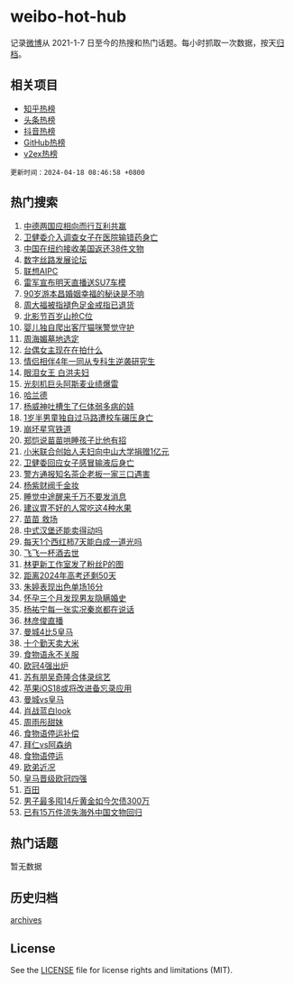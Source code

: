 # weibo-hot-hub

记录[微博](https://www.weibo.com)从 2021-1-7 日至今的热搜和热门话题。每小时抓取一次数据，按天[归档](archives)。

## 相关项目

- [知乎热榜](https://github.com/lonnyzhang423/zhihu-hot-hub)
- [头条热榜](https://github.com/lonnyzhang423/toutiao-hot-hub)
- [抖音热榜](https://github.com/lonnyzhang423/douyin-hot-hub)
- [GitHub热榜](https://github.com/lonnyzhang423/github-hot-hub)
- [v2ex热榜](https://github.com/lonnyzhang423/v2ex-hot-hub)


`更新时间：2024-04-18 08:46:58 +0800`

## 热门搜索

1. [中德两国应相向而行互利共赢](https://m.weibo.cn/search?containerid=100103type%3D1%26t%3D10%26q%3D%23%E4%B8%AD%E5%BE%B7%E4%B8%A4%E5%9B%BD%E5%BA%94%E7%9B%B8%E5%90%91%E8%80%8C%E8%A1%8C%E4%BA%92%E5%88%A9%E5%85%B1%E8%B5%A2%23&stream_entry_id=51&isnewpage=1&extparam=seat%3D1%26q%3D%2523%25E4%25B8%25AD%25E5%25BE%25B7%25E4%25B8%25A4%25E5%259B%25BD%25E5%25BA%2594%25E7%259B%25B8%25E5%2590%2591%25E8%2580%258C%25E8%25A1%258C%25E4%25BA%2592%25E5%2588%25A9%25E5%2585%25B1%25E8%25B5%25A2%2523%26c_type%3D51%26dgr%3D0%26cate%3D10103%26pos%3D0%26filter_type%3Drealtimehot%26stream_entry_id%3D51%26display_time%3D1713401217%26pre_seqid%3D17134012178210055647)
1. [卫健委介入调查女子在医院输错药身亡](https://m.weibo.cn/search?containerid=100103type%3D1%26t%3D10%26q%3D%23%E5%8D%AB%E5%81%A5%E5%A7%94%E4%BB%8B%E5%85%A5%E8%B0%83%E6%9F%A5%E5%A5%B3%E5%AD%90%E5%9C%A8%E5%8C%BB%E9%99%A2%E8%BE%93%E9%94%99%E8%8D%AF%E8%BA%AB%E4%BA%A1%23&stream_entry_id=31&isnewpage=1&extparam=seat%3D1%26q%3D%2523%25E5%258D%25AB%25E5%2581%25A5%25E5%25A7%2594%25E4%25BB%258B%25E5%2585%25A5%25E8%25B0%2583%25E6%259F%25A5%25E5%25A5%25B3%25E5%25AD%2590%25E5%259C%25A8%25E5%258C%25BB%25E9%2599%25A2%25E8%25BE%2593%25E9%2594%2599%25E8%258D%25AF%25E8%25BA%25AB%25E4%25BA%25A1%2523%26c_type%3D31%26band_rank%3D1%26cate%3D5001%26flag%3D1%26filter_type%3Drealtimehot%26stream_entry_id%3D31%26pos%3D0%26realpos%3D1%26dgr%3D0%26lcate%3D5001%26display_time%3D1713401217%26pre_seqid%3D17134012178210055647)
1. [中国在纽约接收美国返还38件文物](https://m.weibo.cn/search?containerid=100103type%3D1%26t%3D10%26q%3D%23%E4%B8%AD%E5%9B%BD%E5%9C%A8%E7%BA%BD%E7%BA%A6%E6%8E%A5%E6%94%B6%E7%BE%8E%E5%9B%BD%E8%BF%94%E8%BF%9838%E4%BB%B6%E6%96%87%E7%89%A9%23&stream_entry_id=31&isnewpage=1&extparam=seat%3D1%26q%3D%2523%25E4%25B8%25AD%25E5%259B%25BD%25E5%259C%25A8%25E7%25BA%25BD%25E7%25BA%25A6%25E6%258E%25A5%25E6%2594%25B6%25E7%25BE%258E%25E5%259B%25BD%25E8%25BF%2594%25E8%25BF%259838%25E4%25BB%25B6%25E6%2596%2587%25E7%2589%25A9%2523%26c_type%3D31%26band_rank%3D2%26cate%3D5001%26flag%3D1%26filter_type%3Drealtimehot%26stream_entry_id%3D31%26pos%3D1%26realpos%3D2%26dgr%3D0%26lcate%3D5001%26display_time%3D1713401217%26pre_seqid%3D17134012178210055647)
1. [数字丝路发展论坛](https://m.weibo.cn/search?containerid=100103type%3D1%26t%3D10%26q%3D%23%E6%95%B0%E5%AD%97%E4%B8%9D%E8%B7%AF%E5%8F%91%E5%B1%95%E8%AE%BA%E5%9D%9B%23&stream_entry_id=31&isnewpage=1&extparam=seat%3D1%26q%3D%2523%25E6%2595%25B0%25E5%25AD%2597%25E4%25B8%259D%25E8%25B7%25AF%25E5%258F%2591%25E5%25B1%2595%25E8%25AE%25BA%25E5%259D%259B%2523%26c_type%3D31%26band_rank%3D3%26cate%3D5001%26flag%3D0%26filter_type%3Drealtimehot%26stream_entry_id%3D31%26pos%3D2%26realpos%3D3%26dgr%3D0%26lcate%3D5001%26display_time%3D1713401217%26pre_seqid%3D17134012178210055647)
1. [联想AIPC](https://m.weibo.cn/search?containerid=100103type%3D1%26t%3D10%26q%3D%23%E8%81%94%E6%83%B3AIPC%23&stream_entry_id=31&isnewpage=1&extparam=seat%3D1%26q%3D%2523%25E8%2581%2594%25E6%2583%25B3AIPC%2523%26c_type%3D31%26band_rank%3D4%26adid%3D231373%26cate%3D5001%26is_ad_pos%3D1%26filter_type%3Drealtimehot%26stream_entry_id%3D31%26pos%3D3%26dgr%3D0%26lcate%3D5001%26topic_ad%3D1%26display_time%3D1713401217%26pre_seqid%3D17134012178210055647)
1. [雷军宣布明天直播送SU7车模](https://m.weibo.cn/search?containerid=100103type%3D1%26t%3D10%26q%3D%23%E9%9B%B7%E5%86%9B%E5%AE%A3%E5%B8%83%E6%98%8E%E5%A4%A9%E7%9B%B4%E6%92%AD%E9%80%81SU7%E8%BD%A6%E6%A8%A1%23&stream_entry_id=31&isnewpage=1&extparam=seat%3D1%26q%3D%2523%25E9%259B%25B7%25E5%2586%259B%25E5%25AE%25A3%25E5%25B8%2583%25E6%2598%258E%25E5%25A4%25A9%25E7%259B%25B4%25E6%2592%25AD%25E9%2580%2581SU7%25E8%25BD%25A6%25E6%25A8%25A1%2523%26c_type%3D31%26band_rank%3D4%26cate%3D5001%26flag%3D1%26filter_type%3Drealtimehot%26stream_entry_id%3D31%26pos%3D4%26realpos%3D4%26dgr%3D0%26lcate%3D5001%26display_time%3D1713401217%26pre_seqid%3D17134012178210055647)
1. [90岁游本昌婚姻幸福的秘诀是不响](https://m.weibo.cn/search?containerid=100103type%3D1%26t%3D10%26q%3D%2390%E5%B2%81%E6%B8%B8%E6%9C%AC%E6%98%8C%E5%A9%9A%E5%A7%BB%E5%B9%B8%E7%A6%8F%E7%9A%84%E7%A7%98%E8%AF%80%E6%98%AF%E4%B8%8D%E5%93%8D%23&stream_entry_id=31&isnewpage=1&extparam=seat%3D1%26q%3D%252390%25E5%25B2%2581%25E6%25B8%25B8%25E6%259C%25AC%25E6%2598%258C%25E5%25A9%259A%25E5%25A7%25BB%25E5%25B9%25B8%25E7%25A6%258F%25E7%259A%2584%25E7%25A7%2598%25E8%25AF%2580%25E6%2598%25AF%25E4%25B8%258D%25E5%2593%258D%2523%26c_type%3D31%26band_rank%3D5%26cate%3D5001%26flag%3D2%26filter_type%3Drealtimehot%26stream_entry_id%3D31%26pos%3D5%26realpos%3D5%26dgr%3D0%26lcate%3D5001%26display_time%3D1713401217%26pre_seqid%3D17134012178210055647)
1. [周大福被指褪色足金戒指已退货](https://m.weibo.cn/search?containerid=100103type%3D1%26t%3D10%26q%3D%23%E5%91%A8%E5%A4%A7%E7%A6%8F%E8%A2%AB%E6%8C%87%E8%A4%AA%E8%89%B2%E8%B6%B3%E9%87%91%E6%88%92%E6%8C%87%E5%B7%B2%E9%80%80%E8%B4%A7%23&stream_entry_id=31&isnewpage=1&extparam=seat%3D1%26q%3D%2523%25E5%2591%25A8%25E5%25A4%25A7%25E7%25A6%258F%25E8%25A2%25AB%25E6%258C%2587%25E8%25A4%25AA%25E8%2589%25B2%25E8%25B6%25B3%25E9%2587%2591%25E6%2588%2592%25E6%258C%2587%25E5%25B7%25B2%25E9%2580%2580%25E8%25B4%25A7%2523%26c_type%3D31%26band_rank%3D6%26cate%3D5001%26flag%3D1%26filter_type%3Drealtimehot%26stream_entry_id%3D31%26pos%3D6%26realpos%3D6%26dgr%3D0%26lcate%3D5001%26display_time%3D1713401217%26pre_seqid%3D17134012178210055647)
1. [北影节百岁山抢C位](https://m.weibo.cn/search?containerid=100103type%3D1%26t%3D10%26q%3D%23%E5%8C%97%E5%BD%B1%E8%8A%82%E7%99%BE%E5%B2%81%E5%B1%B1%E6%8A%A2C%E4%BD%8D%23&stream_entry_id=31&isnewpage=1&extparam=seat%3D1%26q%3D%2523%25E5%258C%2597%25E5%25BD%25B1%25E8%258A%2582%25E7%2599%25BE%25E5%25B2%2581%25E5%25B1%25B1%25E6%258A%25A2C%25E4%25BD%258D%2523%26c_type%3D31%26band_rank%3D7%26adid%3D231289%26cate%3D5001%26is_ad_pos%3D1%26filter_type%3Drealtimehot%26stream_entry_id%3D31%26pos%3D7%26dgr%3D0%26lcate%3D5001%26topic_ad%3D1%26display_time%3D1713401217%26pre_seqid%3D17134012178210055647)
1. [婴儿独自爬出客厅猫咪警觉守护](https://m.weibo.cn/search?containerid=100103type%3D1%26t%3D10%26q%3D%23%E5%A9%B4%E5%84%BF%E7%8B%AC%E8%87%AA%E7%88%AC%E5%87%BA%E5%AE%A2%E5%8E%85%E7%8C%AB%E5%92%AA%E8%AD%A6%E8%A7%89%E5%AE%88%E6%8A%A4%23&stream_entry_id=31&isnewpage=1&extparam=seat%3D1%26q%3D%2523%25E5%25A9%25B4%25E5%2584%25BF%25E7%258B%25AC%25E8%2587%25AA%25E7%2588%25AC%25E5%2587%25BA%25E5%25AE%25A2%25E5%258E%2585%25E7%258C%25AB%25E5%2592%25AA%25E8%25AD%25A6%25E8%25A7%2589%25E5%25AE%2588%25E6%258A%25A4%2523%26c_type%3D31%26band_rank%3D7%26cate%3D5001%26flag%3D32768%26filter_type%3Drealtimehot%26stream_entry_id%3D31%26pos%3D8%26realpos%3D7%26dgr%3D0%26lcate%3D5001%26display_time%3D1713401217%26pre_seqid%3D17134012178210055647)
1. [周海媚墓地选定](https://m.weibo.cn/search?containerid=100103type%3D1%26t%3D10%26q%3D%23%E5%91%A8%E6%B5%B7%E5%AA%9A%E5%A2%93%E5%9C%B0%E9%80%89%E5%AE%9A%23&stream_entry_id=31&isnewpage=1&extparam=seat%3D1%26q%3D%2523%25E5%2591%25A8%25E6%25B5%25B7%25E5%25AA%259A%25E5%25A2%2593%25E5%259C%25B0%25E9%2580%2589%25E5%25AE%259A%2523%26c_type%3D31%26band_rank%3D8%26cate%3D5001%26flag%3D1%26filter_type%3Drealtimehot%26stream_entry_id%3D31%26pos%3D9%26realpos%3D8%26dgr%3D0%26lcate%3D5001%26display_time%3D1713401217%26pre_seqid%3D17134012178210055647)
1. [台偶女主现在在拍什么](https://m.weibo.cn/search?containerid=100103type%3D1%26t%3D10%26q%3D%23%E5%8F%B0%E5%81%B6%E5%A5%B3%E4%B8%BB%E7%8E%B0%E5%9C%A8%E5%9C%A8%E6%8B%8D%E4%BB%80%E4%B9%88%23&stream_entry_id=31&isnewpage=1&extparam=seat%3D1%26q%3D%2523%25E5%258F%25B0%25E5%2581%25B6%25E5%25A5%25B3%25E4%25B8%25BB%25E7%258E%25B0%25E5%259C%25A8%25E5%259C%25A8%25E6%258B%258D%25E4%25BB%2580%25E4%25B9%2588%2523%26c_type%3D31%26band_rank%3D9%26cate%3D5001%26flag%3D2%26filter_type%3Drealtimehot%26stream_entry_id%3D31%26pos%3D10%26realpos%3D9%26dgr%3D0%26lcate%3D5001%26display_time%3D1713401217%26pre_seqid%3D17134012178210055647)
1. [情侣相伴4年一同从专科生逆袭研究生](https://m.weibo.cn/search?containerid=100103type%3D1%26t%3D10%26q%3D%23%E6%83%85%E4%BE%A3%E7%9B%B8%E4%BC%B44%E5%B9%B4%E4%B8%80%E5%90%8C%E4%BB%8E%E4%B8%93%E7%A7%91%E7%94%9F%E9%80%86%E8%A2%AD%E7%A0%94%E7%A9%B6%E7%94%9F%23&stream_entry_id=31&isnewpage=1&extparam=seat%3D1%26q%3D%2523%25E6%2583%2585%25E4%25BE%25A3%25E7%259B%25B8%25E4%25BC%25B44%25E5%25B9%25B4%25E4%25B8%2580%25E5%2590%258C%25E4%25BB%258E%25E4%25B8%2593%25E7%25A7%2591%25E7%2594%259F%25E9%2580%2586%25E8%25A2%25AD%25E7%25A0%2594%25E7%25A9%25B6%25E7%2594%259F%2523%26c_type%3D31%26band_rank%3D10%26cate%3D5001%26flag%3D32768%26filter_type%3Drealtimehot%26stream_entry_id%3D31%26pos%3D11%26realpos%3D10%26dgr%3D0%26lcate%3D5001%26display_time%3D1713401217%26pre_seqid%3D17134012178210055647)
1. [眼泪女王 白洪夫妇](https://m.weibo.cn/search?containerid=100103type%3D1%26t%3D10%26q%3D%E7%9C%BC%E6%B3%AA%E5%A5%B3%E7%8E%8B+%E7%99%BD%E6%B4%AA%E5%A4%AB%E5%A6%87&stream_entry_id=31&isnewpage=1&extparam=seat%3D1%26q%3D%25E7%259C%25BC%25E6%25B3%25AA%25E5%25A5%25B3%25E7%258E%258B%2520%25E7%2599%25BD%25E6%25B4%25AA%25E5%25A4%25AB%25E5%25A6%2587%26c_type%3D31%26band_rank%3D11%26cate%3D5001%26flag%3D1%26filter_type%3Drealtimehot%26stream_entry_id%3D31%26pos%3D12%26realpos%3D11%26dgr%3D0%26lcate%3D5001%26display_time%3D1713401217%26pre_seqid%3D17134012178210055647)
1. [光刻机巨头阿斯麦业绩爆雷](https://m.weibo.cn/search?containerid=100103type%3D1%26t%3D10%26q%3D%23%E5%85%89%E5%88%BB%E6%9C%BA%E5%B7%A8%E5%A4%B4%E9%98%BF%E6%96%AF%E9%BA%A6%E4%B8%9A%E7%BB%A9%E7%88%86%E9%9B%B7%23&stream_entry_id=31&isnewpage=1&extparam=seat%3D1%26q%3D%2523%25E5%2585%2589%25E5%2588%25BB%25E6%259C%25BA%25E5%25B7%25A8%25E5%25A4%25B4%25E9%2598%25BF%25E6%2596%25AF%25E9%25BA%25A6%25E4%25B8%259A%25E7%25BB%25A9%25E7%2588%2586%25E9%259B%25B7%2523%26c_type%3D31%26band_rank%3D12%26cate%3D5001%26flag%3D2%26filter_type%3Drealtimehot%26stream_entry_id%3D31%26pos%3D13%26realpos%3D12%26dgr%3D0%26lcate%3D5001%26display_time%3D1713401217%26pre_seqid%3D17134012178210055647)
1. [哈兰德](https://m.weibo.cn/search?containerid=100103type%3D1%26t%3D10%26q%3D%E5%93%88%E5%85%B0%E5%BE%B7&stream_entry_id=31&isnewpage=1&extparam=seat%3D1%26q%3D%25E5%2593%2588%25E5%2585%25B0%25E5%25BE%25B7%26c_type%3D31%26band_rank%3D13%26cate%3D5001%26flag%3D1%26filter_type%3Drealtimehot%26stream_entry_id%3D31%26pos%3D14%26realpos%3D13%26dgr%3D0%26lcate%3D5001%26display_time%3D1713401217%26pre_seqid%3D17134012178210055647)
1. [杨威神吐槽生了仨体弱多病的娃](https://m.weibo.cn/search?containerid=100103type%3D1%26t%3D10%26q%3D%23%E6%9D%A8%E5%A8%81%E7%A5%9E%E5%90%90%E6%A7%BD%E7%94%9F%E4%BA%86%E4%BB%A8%E4%BD%93%E5%BC%B1%E5%A4%9A%E7%97%85%E7%9A%84%E5%A8%83%23&stream_entry_id=31&isnewpage=1&extparam=seat%3D1%26q%3D%2523%25E6%259D%25A8%25E5%25A8%2581%25E7%25A5%259E%25E5%2590%2590%25E6%25A7%25BD%25E7%2594%259F%25E4%25BA%2586%25E4%25BB%25A8%25E4%25BD%2593%25E5%25BC%25B1%25E5%25A4%259A%25E7%2597%2585%25E7%259A%2584%25E5%25A8%2583%2523%26c_type%3D31%26band_rank%3D14%26cate%3D5001%26flag%3D32768%26filter_type%3Drealtimehot%26stream_entry_id%3D31%26pos%3D15%26realpos%3D14%26dgr%3D0%26lcate%3D5001%26display_time%3D1713401217%26pre_seqid%3D17134012178210055647)
1. [1岁半男童独自过马路遭校车碾压身亡](https://m.weibo.cn/search?containerid=100103type%3D1%26t%3D10%26q%3D%231%E5%B2%81%E5%8D%8A%E7%94%B7%E7%AB%A5%E7%8B%AC%E8%87%AA%E8%BF%87%E9%A9%AC%E8%B7%AF%E9%81%AD%E6%A0%A1%E8%BD%A6%E7%A2%BE%E5%8E%8B%E8%BA%AB%E4%BA%A1%23&stream_entry_id=31&isnewpage=1&extparam=seat%3D1%26q%3D%25231%25E5%25B2%2581%25E5%258D%258A%25E7%2594%25B7%25E7%25AB%25A5%25E7%258B%25AC%25E8%2587%25AA%25E8%25BF%2587%25E9%25A9%25AC%25E8%25B7%25AF%25E9%2581%25AD%25E6%25A0%25A1%25E8%25BD%25A6%25E7%25A2%25BE%25E5%258E%258B%25E8%25BA%25AB%25E4%25BA%25A1%2523%26c_type%3D31%26band_rank%3D15%26cate%3D5001%26flag%3D0%26filter_type%3Drealtimehot%26stream_entry_id%3D31%26pos%3D16%26realpos%3D15%26dgr%3D0%26lcate%3D5001%26display_time%3D1713401217%26pre_seqid%3D17134012178210055647)
1. [崩坏星穹铁道](https://m.weibo.cn/search?containerid=100103type%3D1%26t%3D10%26q%3D%E5%B4%A9%E5%9D%8F%E6%98%9F%E7%A9%B9%E9%93%81%E9%81%93&stream_entry_id=31&isnewpage=1&extparam=seat%3D1%26q%3D%25E5%25B4%25A9%25E5%259D%258F%25E6%2598%259F%25E7%25A9%25B9%25E9%2593%2581%25E9%2581%2593%26c_type%3D31%26band_rank%3D16%26cate%3D5001%26flag%3D1%26filter_type%3Drealtimehot%26stream_entry_id%3D31%26pos%3D17%26realpos%3D16%26dgr%3D0%26lcate%3D5001%26display_time%3D1713401217%26pre_seqid%3D17134012178210055647)
1. [郑恺说苗苗哄睡孩子比他有招](https://m.weibo.cn/search?containerid=100103type%3D1%26t%3D10%26q%3D%23%E9%83%91%E6%81%BA%E8%AF%B4%E8%8B%97%E8%8B%97%E5%93%84%E7%9D%A1%E5%AD%A9%E5%AD%90%E6%AF%94%E4%BB%96%E6%9C%89%E6%8B%9B%23&stream_entry_id=31&isnewpage=1&extparam=seat%3D1%26q%3D%2523%25E9%2583%2591%25E6%2581%25BA%25E8%25AF%25B4%25E8%258B%2597%25E8%258B%2597%25E5%2593%2584%25E7%259D%25A1%25E5%25AD%25A9%25E5%25AD%2590%25E6%25AF%2594%25E4%25BB%2596%25E6%259C%2589%25E6%258B%259B%2523%26c_type%3D31%26band_rank%3D17%26cate%3D5001%26flag%3D0%26filter_type%3Drealtimehot%26stream_entry_id%3D31%26pos%3D18%26realpos%3D17%26dgr%3D0%26lcate%3D5001%26display_time%3D1713401217%26pre_seqid%3D17134012178210055647)
1. [小米联合创始人夫妇向中山大学捐赠1亿元](https://m.weibo.cn/search?containerid=100103type%3D1%26t%3D10%26q%3D%23%E5%B0%8F%E7%B1%B3%E8%81%94%E5%90%88%E5%88%9B%E5%A7%8B%E4%BA%BA%E5%A4%AB%E5%A6%87%E5%90%91%E4%B8%AD%E5%B1%B1%E5%A4%A7%E5%AD%A6%E6%8D%90%E8%B5%A01%E4%BA%BF%E5%85%83%23&stream_entry_id=31&isnewpage=1&extparam=seat%3D1%26q%3D%2523%25E5%25B0%258F%25E7%25B1%25B3%25E8%2581%2594%25E5%2590%2588%25E5%2588%259B%25E5%25A7%258B%25E4%25BA%25BA%25E5%25A4%25AB%25E5%25A6%2587%25E5%2590%2591%25E4%25B8%25AD%25E5%25B1%25B1%25E5%25A4%25A7%25E5%25AD%25A6%25E6%258D%2590%25E8%25B5%25A01%25E4%25BA%25BF%25E5%2585%2583%2523%26c_type%3D31%26band_rank%3D18%26cate%3D5001%26flag%3D0%26filter_type%3Drealtimehot%26stream_entry_id%3D31%26pos%3D19%26realpos%3D18%26dgr%3D0%26lcate%3D5001%26display_time%3D1713401217%26pre_seqid%3D17134012178210055647)
1. [卫健委回应女子感冒输液后身亡](https://m.weibo.cn/search?containerid=100103type%3D1%26t%3D10%26q%3D%23%E5%8D%AB%E5%81%A5%E5%A7%94%E5%9B%9E%E5%BA%94%E5%A5%B3%E5%AD%90%E6%84%9F%E5%86%92%E8%BE%93%E6%B6%B2%E5%90%8E%E8%BA%AB%E4%BA%A1%23&stream_entry_id=31&isnewpage=1&extparam=seat%3D1%26q%3D%2523%25E5%258D%25AB%25E5%2581%25A5%25E5%25A7%2594%25E5%259B%259E%25E5%25BA%2594%25E5%25A5%25B3%25E5%25AD%2590%25E6%2584%259F%25E5%2586%2592%25E8%25BE%2593%25E6%25B6%25B2%25E5%2590%258E%25E8%25BA%25AB%25E4%25BA%25A1%2523%26c_type%3D31%26band_rank%3D19%26cate%3D5001%26flag%3D1%26filter_type%3Drealtimehot%26stream_entry_id%3D31%26pos%3D20%26realpos%3D19%26dgr%3D0%26lcate%3D5001%26display_time%3D1713401217%26pre_seqid%3D17134012178210055647)
1. [警方通报知名茶企老板一家三口遇害](https://m.weibo.cn/search?containerid=100103type%3D1%26t%3D10%26q%3D%23%E8%AD%A6%E6%96%B9%E9%80%9A%E6%8A%A5%E7%9F%A5%E5%90%8D%E8%8C%B6%E4%BC%81%E8%80%81%E6%9D%BF%E4%B8%80%E5%AE%B6%E4%B8%89%E5%8F%A3%E9%81%87%E5%AE%B3%23&stream_entry_id=31&isnewpage=1&extparam=seat%3D1%26q%3D%2523%25E8%25AD%25A6%25E6%2596%25B9%25E9%2580%259A%25E6%258A%25A5%25E7%259F%25A5%25E5%2590%258D%25E8%258C%25B6%25E4%25BC%2581%25E8%2580%2581%25E6%259D%25BF%25E4%25B8%2580%25E5%25AE%25B6%25E4%25B8%2589%25E5%258F%25A3%25E9%2581%2587%25E5%25AE%25B3%2523%26c_type%3D31%26band_rank%3D20%26cate%3D5001%26flag%3D0%26filter_type%3Drealtimehot%26stream_entry_id%3D31%26pos%3D21%26realpos%3D20%26dgr%3D0%26lcate%3D5001%26display_time%3D1713401217%26pre_seqid%3D17134012178210055647)
1. [杨紫财阀千金妆](https://m.weibo.cn/search?containerid=100103type%3D1%26t%3D10%26q%3D%23%E6%9D%A8%E7%B4%AB%E8%B4%A2%E9%98%80%E5%8D%83%E9%87%91%E5%A6%86%23&stream_entry_id=31&isnewpage=1&extparam=seat%3D1%26q%3D%2523%25E6%259D%25A8%25E7%25B4%25AB%25E8%25B4%25A2%25E9%2598%2580%25E5%258D%2583%25E9%2587%2591%25E5%25A6%2586%2523%26c_type%3D31%26band_rank%3D21%26cate%3D5001%26flag%3D2%26filter_type%3Drealtimehot%26stream_entry_id%3D31%26pos%3D22%26realpos%3D21%26dgr%3D0%26lcate%3D5001%26display_time%3D1713401217%26pre_seqid%3D17134012178210055647)
1. [睡觉中途醒来千万不要发消息](https://m.weibo.cn/search?containerid=100103type%3D1%26t%3D10%26q%3D%23%E7%9D%A1%E8%A7%89%E4%B8%AD%E9%80%94%E9%86%92%E6%9D%A5%E5%8D%83%E4%B8%87%E4%B8%8D%E8%A6%81%E5%8F%91%E6%B6%88%E6%81%AF%23&stream_entry_id=31&isnewpage=1&extparam=seat%3D1%26q%3D%2523%25E7%259D%25A1%25E8%25A7%2589%25E4%25B8%25AD%25E9%2580%2594%25E9%2586%2592%25E6%259D%25A5%25E5%258D%2583%25E4%25B8%2587%25E4%25B8%258D%25E8%25A6%2581%25E5%258F%2591%25E6%25B6%2588%25E6%2581%25AF%2523%26c_type%3D31%26band_rank%3D22%26cate%3D5001%26flag%3D1%26filter_type%3Drealtimehot%26stream_entry_id%3D31%26pos%3D23%26realpos%3D22%26dgr%3D0%26lcate%3D5001%26display_time%3D1713401217%26pre_seqid%3D17134012178210055647)
1. [建议胃不好的人常吃这4种水果](https://m.weibo.cn/search?containerid=100103type%3D1%26t%3D10%26q%3D%23%E5%BB%BA%E8%AE%AE%E8%83%83%E4%B8%8D%E5%A5%BD%E7%9A%84%E4%BA%BA%E5%B8%B8%E5%90%83%E8%BF%994%E7%A7%8D%E6%B0%B4%E6%9E%9C%23&stream_entry_id=31&isnewpage=1&extparam=seat%3D1%26q%3D%2523%25E5%25BB%25BA%25E8%25AE%25AE%25E8%2583%2583%25E4%25B8%258D%25E5%25A5%25BD%25E7%259A%2584%25E4%25BA%25BA%25E5%25B8%25B8%25E5%2590%2583%25E8%25BF%25994%25E7%25A7%258D%25E6%25B0%25B4%25E6%259E%259C%2523%26c_type%3D31%26band_rank%3D23%26cate%3D5001%26flag%3D0%26filter_type%3Drealtimehot%26stream_entry_id%3D31%26pos%3D24%26realpos%3D23%26dgr%3D0%26lcate%3D5001%26display_time%3D1713401217%26pre_seqid%3D17134012178210055647)
1. [苗苗 救场](https://m.weibo.cn/search?containerid=100103type%3D1%26t%3D10%26q%3D%E8%8B%97%E8%8B%97+%E6%95%91%E5%9C%BA&stream_entry_id=31&isnewpage=1&extparam=seat%3D1%26q%3D%25E8%258B%2597%25E8%258B%2597%2520%25E6%2595%2591%25E5%259C%25BA%26c_type%3D31%26band_rank%3D24%26cate%3D5001%26flag%3D2%26filter_type%3Drealtimehot%26stream_entry_id%3D31%26pos%3D25%26realpos%3D24%26dgr%3D0%26lcate%3D5001%26display_time%3D1713401217%26pre_seqid%3D17134012178210055647)
1. [中式汉堡还能卖得动吗](https://m.weibo.cn/search?containerid=100103type%3D1%26t%3D10%26q%3D%23%E4%B8%AD%E5%BC%8F%E6%B1%89%E5%A0%A1%E8%BF%98%E8%83%BD%E5%8D%96%E5%BE%97%E5%8A%A8%E5%90%97%23&stream_entry_id=31&isnewpage=1&extparam=seat%3D1%26q%3D%2523%25E4%25B8%25AD%25E5%25BC%258F%25E6%25B1%2589%25E5%25A0%25A1%25E8%25BF%2598%25E8%2583%25BD%25E5%258D%2596%25E5%25BE%2597%25E5%258A%25A8%25E5%2590%2597%2523%26c_type%3D31%26band_rank%3D25%26cate%3D5001%26flag%3D1%26filter_type%3Drealtimehot%26stream_entry_id%3D31%26pos%3D26%26realpos%3D25%26dgr%3D0%26lcate%3D5001%26display_time%3D1713401217%26pre_seqid%3D17134012178210055647)
1. [每天1个西红柿7天能白成一道光吗](https://m.weibo.cn/search?containerid=100103type%3D1%26t%3D10%26q%3D%23%E6%AF%8F%E5%A4%A91%E4%B8%AA%E8%A5%BF%E7%BA%A2%E6%9F%BF7%E5%A4%A9%E8%83%BD%E7%99%BD%E6%88%90%E4%B8%80%E9%81%93%E5%85%89%E5%90%97%23&stream_entry_id=31&isnewpage=1&extparam=seat%3D1%26q%3D%2523%25E6%25AF%258F%25E5%25A4%25A91%25E4%25B8%25AA%25E8%25A5%25BF%25E7%25BA%25A2%25E6%259F%25BF7%25E5%25A4%25A9%25E8%2583%25BD%25E7%2599%25BD%25E6%2588%2590%25E4%25B8%2580%25E9%2581%2593%25E5%2585%2589%25E5%2590%2597%2523%26c_type%3D31%26band_rank%3D26%26cate%3D5001%26flag%3D0%26filter_type%3Drealtimehot%26stream_entry_id%3D31%26pos%3D27%26realpos%3D26%26dgr%3D0%26lcate%3D5001%26display_time%3D1713401217%26pre_seqid%3D17134012178210055647)
1. [飞飞一杯酒去世](https://m.weibo.cn/search?containerid=100103type%3D1%26t%3D10%26q%3D%23%E9%A3%9E%E9%A3%9E%E4%B8%80%E6%9D%AF%E9%85%92%E5%8E%BB%E4%B8%96%23&stream_entry_id=31&isnewpage=1&extparam=seat%3D1%26q%3D%2523%25E9%25A3%259E%25E9%25A3%259E%25E4%25B8%2580%25E6%259D%25AF%25E9%2585%2592%25E5%258E%25BB%25E4%25B8%2596%2523%26c_type%3D31%26band_rank%3D27%26cate%3D5001%26flag%3D0%26filter_type%3Drealtimehot%26stream_entry_id%3D31%26pos%3D28%26realpos%3D27%26dgr%3D0%26lcate%3D5001%26display_time%3D1713401217%26pre_seqid%3D17134012178210055647)
1. [林更新工作室发了粉丝P的图](https://m.weibo.cn/search?containerid=100103type%3D1%26t%3D10%26q%3D%23%E6%9E%97%E6%9B%B4%E6%96%B0%E5%B7%A5%E4%BD%9C%E5%AE%A4%E5%8F%91%E4%BA%86%E7%B2%89%E4%B8%9DP%E7%9A%84%E5%9B%BE%23&stream_entry_id=31&isnewpage=1&extparam=seat%3D1%26q%3D%2523%25E6%259E%2597%25E6%259B%25B4%25E6%2596%25B0%25E5%25B7%25A5%25E4%25BD%259C%25E5%25AE%25A4%25E5%258F%2591%25E4%25BA%2586%25E7%25B2%2589%25E4%25B8%259DP%25E7%259A%2584%25E5%259B%25BE%2523%26c_type%3D31%26band_rank%3D28%26cate%3D5001%26flag%3D1%26filter_type%3Drealtimehot%26stream_entry_id%3D31%26pos%3D29%26realpos%3D28%26dgr%3D0%26lcate%3D5001%26display_time%3D1713401217%26pre_seqid%3D17134012178210055647)
1. [距离2024年高考还剩50天](https://m.weibo.cn/search?containerid=100103type%3D1%26t%3D10%26q%3D%23%E8%B7%9D%E7%A6%BB2024%E5%B9%B4%E9%AB%98%E8%80%83%E8%BF%98%E5%89%A950%E5%A4%A9%23&stream_entry_id=31&isnewpage=1&extparam=seat%3D1%26q%3D%2523%25E8%25B7%259D%25E7%25A6%25BB2024%25E5%25B9%25B4%25E9%25AB%2598%25E8%2580%2583%25E8%25BF%2598%25E5%2589%25A950%25E5%25A4%25A9%2523%26c_type%3D31%26band_rank%3D29%26cate%3D5001%26flag%3D1%26filter_type%3Drealtimehot%26stream_entry_id%3D31%26pos%3D30%26realpos%3D29%26dgr%3D0%26lcate%3D5001%26display_time%3D1713401217%26pre_seqid%3D17134012178210055647)
1. [朱婷表现出色单场16分](https://m.weibo.cn/search?containerid=100103type%3D1%26t%3D10%26q%3D%23%E6%9C%B1%E5%A9%B7%E8%A1%A8%E7%8E%B0%E5%87%BA%E8%89%B2%E5%8D%95%E5%9C%BA16%E5%88%86%23&stream_entry_id=31&isnewpage=1&extparam=seat%3D1%26q%3D%2523%25E6%259C%25B1%25E5%25A9%25B7%25E8%25A1%25A8%25E7%258E%25B0%25E5%2587%25BA%25E8%2589%25B2%25E5%258D%2595%25E5%259C%25BA16%25E5%2588%2586%2523%26c_type%3D31%26band_rank%3D30%26cate%3D5001%26flag%3D1%26filter_type%3Drealtimehot%26stream_entry_id%3D31%26pos%3D31%26realpos%3D30%26dgr%3D0%26lcate%3D5001%26display_time%3D1713401217%26pre_seqid%3D17134012178210055647)
1. [怀孕三个月发现男友隐瞒婚史](https://m.weibo.cn/search?containerid=100103type%3D1%26t%3D10%26q%3D%23%E6%80%80%E5%AD%95%E4%B8%89%E4%B8%AA%E6%9C%88%E5%8F%91%E7%8E%B0%E7%94%B7%E5%8F%8B%E9%9A%90%E7%9E%92%E5%A9%9A%E5%8F%B2%23&stream_entry_id=31&isnewpage=1&extparam=seat%3D1%26q%3D%2523%25E6%2580%2580%25E5%25AD%2595%25E4%25B8%2589%25E4%25B8%25AA%25E6%259C%2588%25E5%258F%2591%25E7%258E%25B0%25E7%2594%25B7%25E5%258F%258B%25E9%259A%2590%25E7%259E%2592%25E5%25A9%259A%25E5%258F%25B2%2523%26c_type%3D31%26band_rank%3D31%26cate%3D5001%26flag%3D0%26filter_type%3Drealtimehot%26stream_entry_id%3D31%26pos%3D32%26realpos%3D31%26dgr%3D0%26lcate%3D5001%26display_time%3D1713401217%26pre_seqid%3D17134012178210055647)
1. [杨祐宁每一张实况秦岚都在说话](https://m.weibo.cn/search?containerid=100103type%3D1%26t%3D10%26q%3D%23%E6%9D%A8%E7%A5%90%E5%AE%81%E6%AF%8F%E4%B8%80%E5%BC%A0%E5%AE%9E%E5%86%B5%E7%A7%A6%E5%B2%9A%E9%83%BD%E5%9C%A8%E8%AF%B4%E8%AF%9D%23&stream_entry_id=31&isnewpage=1&extparam=seat%3D1%26q%3D%2523%25E6%259D%25A8%25E7%25A5%2590%25E5%25AE%2581%25E6%25AF%258F%25E4%25B8%2580%25E5%25BC%25A0%25E5%25AE%259E%25E5%2586%25B5%25E7%25A7%25A6%25E5%25B2%259A%25E9%2583%25BD%25E5%259C%25A8%25E8%25AF%25B4%25E8%25AF%259D%2523%26c_type%3D31%26band_rank%3D32%26cate%3D5001%26flag%3D0%26filter_type%3Drealtimehot%26stream_entry_id%3D31%26pos%3D33%26realpos%3D32%26dgr%3D0%26lcate%3D5001%26display_time%3D1713401217%26pre_seqid%3D17134012178210055647)
1. [林彦俊直播](https://m.weibo.cn/search?containerid=100103type%3D1%26t%3D10%26q%3D%23%E6%9E%97%E5%BD%A6%E4%BF%8A%E7%9B%B4%E6%92%AD%23&stream_entry_id=31&isnewpage=1&extparam=seat%3D1%26q%3D%2523%25E6%259E%2597%25E5%25BD%25A6%25E4%25BF%258A%25E7%259B%25B4%25E6%2592%25AD%2523%26c_type%3D31%26band_rank%3D33%26cate%3D5001%26flag%3D0%26filter_type%3Drealtimehot%26stream_entry_id%3D31%26pos%3D34%26realpos%3D33%26dgr%3D0%26lcate%3D5001%26display_time%3D1713401217%26pre_seqid%3D17134012178210055647)
1. [曼城4比5皇马](https://m.weibo.cn/search?containerid=100103type%3D1%26t%3D10%26q%3D%23%E6%9B%BC%E5%9F%8E4%E6%AF%945%E7%9A%87%E9%A9%AC%23&stream_entry_id=31&isnewpage=1&extparam=seat%3D1%26q%3D%2523%25E6%259B%25BC%25E5%259F%258E4%25E6%25AF%25945%25E7%259A%2587%25E9%25A9%25AC%2523%26c_type%3D31%26band_rank%3D34%26cate%3D5001%26flag%3D1%26filter_type%3Drealtimehot%26stream_entry_id%3D31%26pos%3D35%26realpos%3D34%26dgr%3D0%26lcate%3D5001%26display_time%3D1713401217%26pre_seqid%3D17134012178210055647)
1. [十个勤天卖大米](https://m.weibo.cn/search?containerid=100103type%3D1%26t%3D10%26q%3D%23%E5%8D%81%E4%B8%AA%E5%8B%A4%E5%A4%A9%E5%8D%96%E5%A4%A7%E7%B1%B3%23&stream_entry_id=31&isnewpage=1&extparam=seat%3D1%26q%3D%2523%25E5%258D%2581%25E4%25B8%25AA%25E5%258B%25A4%25E5%25A4%25A9%25E5%258D%2596%25E5%25A4%25A7%25E7%25B1%25B3%2523%26c_type%3D31%26band_rank%3D35%26cate%3D5001%26flag%3D0%26filter_type%3Drealtimehot%26stream_entry_id%3D31%26pos%3D36%26realpos%3D35%26dgr%3D0%26lcate%3D5001%26display_time%3D1713401217%26pre_seqid%3D17134012178210055647)
1. [食物语永不关服](https://m.weibo.cn/search?containerid=100103type%3D1%26t%3D10%26q%3D%23%E9%A3%9F%E7%89%A9%E8%AF%AD%E6%B0%B8%E4%B8%8D%E5%85%B3%E6%9C%8D%23&stream_entry_id=31&isnewpage=1&extparam=seat%3D1%26q%3D%2523%25E9%25A3%259F%25E7%2589%25A9%25E8%25AF%25AD%25E6%25B0%25B8%25E4%25B8%258D%25E5%2585%25B3%25E6%259C%258D%2523%26c_type%3D31%26band_rank%3D36%26cate%3D5001%26flag%3D0%26filter_type%3Drealtimehot%26stream_entry_id%3D31%26pos%3D37%26realpos%3D36%26dgr%3D0%26lcate%3D5001%26display_time%3D1713401217%26pre_seqid%3D17134012178210055647)
1. [欧冠4强出炉](https://m.weibo.cn/search?containerid=100103type%3D1%26t%3D10%26q%3D%23%E6%AC%A7%E5%86%A04%E5%BC%BA%E5%87%BA%E7%82%89%23&stream_entry_id=31&isnewpage=1&extparam=seat%3D1%26q%3D%2523%25E6%25AC%25A7%25E5%2586%25A04%25E5%25BC%25BA%25E5%2587%25BA%25E7%2582%2589%2523%26c_type%3D31%26band_rank%3D37%26cate%3D5001%26flag%3D1%26filter_type%3Drealtimehot%26stream_entry_id%3D31%26pos%3D38%26realpos%3D37%26dgr%3D0%26lcate%3D5001%26display_time%3D1713401217%26pre_seqid%3D17134012178210055647)
1. [苏有朋吴奇隆合体录综艺](https://m.weibo.cn/search?containerid=100103type%3D1%26t%3D10%26q%3D%23%E8%8B%8F%E6%9C%89%E6%9C%8B%E5%90%B4%E5%A5%87%E9%9A%86%E5%90%88%E4%BD%93%E5%BD%95%E7%BB%BC%E8%89%BA%23&stream_entry_id=31&isnewpage=1&extparam=seat%3D1%26q%3D%2523%25E8%258B%258F%25E6%259C%2589%25E6%259C%258B%25E5%2590%25B4%25E5%25A5%2587%25E9%259A%2586%25E5%2590%2588%25E4%25BD%2593%25E5%25BD%2595%25E7%25BB%25BC%25E8%2589%25BA%2523%26c_type%3D31%26band_rank%3D38%26cate%3D5001%26flag%3D1%26filter_type%3Drealtimehot%26stream_entry_id%3D31%26pos%3D39%26realpos%3D38%26dgr%3D0%26lcate%3D5001%26display_time%3D1713401217%26pre_seqid%3D17134012178210055647)
1. [苹果iOS18或将改进备忘录应用](https://m.weibo.cn/search?containerid=100103type%3D1%26t%3D10%26q%3D%23%E8%8B%B9%E6%9E%9CiOS18%E6%88%96%E5%B0%86%E6%94%B9%E8%BF%9B%E5%A4%87%E5%BF%98%E5%BD%95%E5%BA%94%E7%94%A8%23&stream_entry_id=31&isnewpage=1&extparam=seat%3D1%26q%3D%2523%25E8%258B%25B9%25E6%259E%259CiOS18%25E6%2588%2596%25E5%25B0%2586%25E6%2594%25B9%25E8%25BF%259B%25E5%25A4%2587%25E5%25BF%2598%25E5%25BD%2595%25E5%25BA%2594%25E7%2594%25A8%2523%26c_type%3D31%26band_rank%3D39%26cate%3D5001%26flag%3D1%26filter_type%3Drealtimehot%26stream_entry_id%3D31%26pos%3D40%26realpos%3D39%26dgr%3D0%26lcate%3D5001%26display_time%3D1713401217%26pre_seqid%3D17134012178210055647)
1. [曼城vs皇马](https://m.weibo.cn/search?containerid=100103type%3D1%26t%3D10%26q%3D%23%E6%9B%BC%E5%9F%8Evs%E7%9A%87%E9%A9%AC%23&stream_entry_id=31&isnewpage=1&extparam=seat%3D1%26q%3D%2523%25E6%259B%25BC%25E5%259F%258Evs%25E7%259A%2587%25E9%25A9%25AC%2523%26c_type%3D31%26band_rank%3D40%26cate%3D5001%26flag%3D0%26filter_type%3Drealtimehot%26stream_entry_id%3D31%26pos%3D41%26realpos%3D40%26dgr%3D0%26lcate%3D5001%26display_time%3D1713401217%26pre_seqid%3D17134012178210055647)
1. [肖战蓝白look](https://m.weibo.cn/search?containerid=100103type%3D1%26t%3D10%26q%3D%E8%82%96%E6%88%98%E8%93%9D%E7%99%BDlook&stream_entry_id=31&isnewpage=1&extparam=seat%3D1%26q%3D%25E8%2582%2596%25E6%2588%2598%25E8%2593%259D%25E7%2599%25BDlook%26c_type%3D31%26band_rank%3D41%26cate%3D5001%26flag%3D0%26filter_type%3Drealtimehot%26stream_entry_id%3D31%26pos%3D42%26realpos%3D41%26dgr%3D0%26lcate%3D5001%26display_time%3D1713401217%26pre_seqid%3D17134012178210055647)
1. [周雨彤甜妹](https://m.weibo.cn/search?containerid=100103type%3D1%26t%3D10%26q%3D%23%E5%91%A8%E9%9B%A8%E5%BD%A4%E7%94%9C%E5%A6%B9%23&stream_entry_id=31&isnewpage=1&extparam=seat%3D1%26q%3D%2523%25E5%2591%25A8%25E9%259B%25A8%25E5%25BD%25A4%25E7%2594%259C%25E5%25A6%25B9%2523%26c_type%3D31%26band_rank%3D42%26cate%3D5001%26flag%3D1%26filter_type%3Drealtimehot%26stream_entry_id%3D31%26pos%3D43%26realpos%3D42%26dgr%3D0%26lcate%3D5001%26display_time%3D1713401217%26pre_seqid%3D17134012178210055647)
1. [食物语停运补偿](https://m.weibo.cn/search?containerid=100103type%3D1%26t%3D10%26q%3D%23%E9%A3%9F%E7%89%A9%E8%AF%AD%E5%81%9C%E8%BF%90%E8%A1%A5%E5%81%BF%23&stream_entry_id=31&isnewpage=1&extparam=seat%3D1%26q%3D%2523%25E9%25A3%259F%25E7%2589%25A9%25E8%25AF%25AD%25E5%2581%259C%25E8%25BF%2590%25E8%25A1%25A5%25E5%2581%25BF%2523%26c_type%3D31%26band_rank%3D43%26cate%3D5001%26flag%3D0%26filter_type%3Drealtimehot%26stream_entry_id%3D31%26pos%3D44%26realpos%3D43%26dgr%3D0%26lcate%3D5001%26display_time%3D1713401217%26pre_seqid%3D17134012178210055647)
1. [拜仁vs阿森纳](https://m.weibo.cn/search?containerid=100103type%3D1%26t%3D10%26q%3D%E6%8B%9C%E4%BB%81vs%E9%98%BF%E6%A3%AE%E7%BA%B3&stream_entry_id=31&isnewpage=1&extparam=seat%3D1%26q%3D%25E6%258B%259C%25E4%25BB%2581vs%25E9%2598%25BF%25E6%25A3%25AE%25E7%25BA%25B3%26c_type%3D31%26band_rank%3D44%26cate%3D5001%26flag%3D0%26filter_type%3Drealtimehot%26stream_entry_id%3D31%26pos%3D45%26realpos%3D44%26dgr%3D0%26lcate%3D5001%26display_time%3D1713401217%26pre_seqid%3D17134012178210055647)
1. [食物语停运](https://m.weibo.cn/search?containerid=100103type%3D1%26t%3D10%26q%3D%23%E9%A3%9F%E7%89%A9%E8%AF%AD%E5%81%9C%E8%BF%90%23&stream_entry_id=31&isnewpage=1&extparam=seat%3D1%26q%3D%2523%25E9%25A3%259F%25E7%2589%25A9%25E8%25AF%25AD%25E5%2581%259C%25E8%25BF%2590%2523%26c_type%3D31%26band_rank%3D45%26cate%3D5001%26flag%3D0%26filter_type%3Drealtimehot%26stream_entry_id%3D31%26pos%3D46%26realpos%3D45%26dgr%3D0%26lcate%3D5001%26display_time%3D1713401217%26pre_seqid%3D17134012178210055647)
1. [欧弟近况](https://m.weibo.cn/search?containerid=100103type%3D1%26t%3D10%26q%3D%23%E6%AC%A7%E5%BC%9F%E8%BF%91%E5%86%B5%23&stream_entry_id=31&isnewpage=1&extparam=seat%3D1%26q%3D%2523%25E6%25AC%25A7%25E5%25BC%259F%25E8%25BF%2591%25E5%2586%25B5%2523%26c_type%3D31%26band_rank%3D46%26cate%3D5001%26flag%3D1%26filter_type%3Drealtimehot%26stream_entry_id%3D31%26pos%3D47%26realpos%3D46%26dgr%3D0%26lcate%3D5001%26display_time%3D1713401217%26pre_seqid%3D17134012178210055647)
1. [皇马晋级欧冠四强](https://m.weibo.cn/search?containerid=100103type%3D1%26t%3D10%26q%3D%23%E7%9A%87%E9%A9%AC%E6%99%8B%E7%BA%A7%E6%AC%A7%E5%86%A0%E5%9B%9B%E5%BC%BA%23&stream_entry_id=31&isnewpage=1&extparam=seat%3D1%26q%3D%2523%25E7%259A%2587%25E9%25A9%25AC%25E6%2599%258B%25E7%25BA%25A7%25E6%25AC%25A7%25E5%2586%25A0%25E5%259B%259B%25E5%25BC%25BA%2523%26c_type%3D31%26band_rank%3D47%26cate%3D5001%26flag%3D0%26filter_type%3Drealtimehot%26stream_entry_id%3D31%26pos%3D48%26realpos%3D47%26dgr%3D0%26lcate%3D5001%26display_time%3D1713401217%26pre_seqid%3D17134012178210055647)
1. [百田](https://m.weibo.cn/search?containerid=100103type%3D1%26t%3D10%26q%3D%E7%99%BE%E7%94%B0&stream_entry_id=31&isnewpage=1&extparam=seat%3D1%26q%3D%25E7%2599%25BE%25E7%2594%25B0%26c_type%3D31%26band_rank%3D48%26cate%3D5001%26flag%3D0%26filter_type%3Drealtimehot%26stream_entry_id%3D31%26pos%3D49%26realpos%3D48%26dgr%3D0%26lcate%3D5001%26display_time%3D1713401217%26pre_seqid%3D17134012178210055647)
1. [男子最多囤14斤黄金如今欠债300万](https://m.weibo.cn/search?containerid=100103type%3D1%26t%3D10%26q%3D%23%E7%94%B7%E5%AD%90%E6%9C%80%E5%A4%9A%E5%9B%A414%E6%96%A4%E9%BB%84%E9%87%91%E5%A6%82%E4%BB%8A%E6%AC%A0%E5%80%BA300%E4%B8%87%23&stream_entry_id=31&isnewpage=1&extparam=seat%3D1%26q%3D%2523%25E7%2594%25B7%25E5%25AD%2590%25E6%259C%2580%25E5%25A4%259A%25E5%259B%25A414%25E6%2596%25A4%25E9%25BB%2584%25E9%2587%2591%25E5%25A6%2582%25E4%25BB%258A%25E6%25AC%25A0%25E5%2580%25BA300%25E4%25B8%2587%2523%26c_type%3D31%26band_rank%3D49%26cate%3D5001%26flag%3D32768%26filter_type%3Drealtimehot%26stream_entry_id%3D31%26pos%3D50%26realpos%3D49%26dgr%3D0%26lcate%3D5001%26display_time%3D1713401217%26pre_seqid%3D17134012178210055647)
1. [已有15万件流失海外中国文物回归](https://m.weibo.cn/search?containerid=100103type%3D1%26t%3D10%26q%3D%23%E5%B7%B2%E6%9C%8915%E4%B8%87%E4%BB%B6%E6%B5%81%E5%A4%B1%E6%B5%B7%E5%A4%96%E4%B8%AD%E5%9B%BD%E6%96%87%E7%89%A9%E5%9B%9E%E5%BD%92%23&stream_entry_id=31&isnewpage=1&extparam=seat%3D1%26q%3D%2523%25E5%25B7%25B2%25E6%259C%258915%25E4%25B8%2587%25E4%25BB%25B6%25E6%25B5%2581%25E5%25A4%25B1%25E6%25B5%25B7%25E5%25A4%2596%25E4%25B8%25AD%25E5%259B%25BD%25E6%2596%2587%25E7%2589%25A9%25E5%259B%259E%25E5%25BD%2592%2523%26c_type%3D31%26band_rank%3D50%26cate%3D5001%26flag%3D32768%26filter_type%3Drealtimehot%26stream_entry_id%3D31%26pos%3D51%26realpos%3D50%26dgr%3D0%26lcate%3D5001%26display_time%3D1713401217%26pre_seqid%3D17134012178210055647)

## 热门话题

暂无数据

## 历史归档

[archives](archives)

## License

See the [LICENSE](LICENSE) file for license rights and limitations (MIT).
